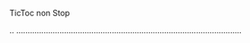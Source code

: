 TicToc non Stop

..
...................................................................................................